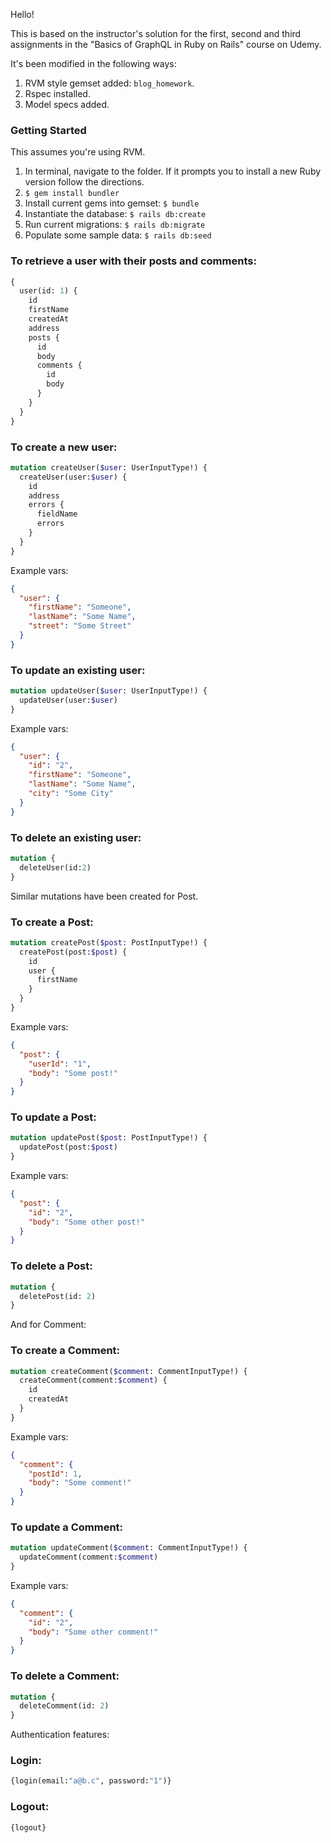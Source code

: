 Hello!

This is based on the instructor's solution for the first, second and third assignments in the "Basics of GraphQL in Ruby on Rails" course on Udemy.

It's been modified in the following ways:
1. RVM style gemset added: `blog_homework`.
2. Rspec installed.
3. Model specs added.

### Getting Started
This assumes you're using RVM.
1. In terminal, navigate to the folder. If it prompts you to install a new Ruby version follow the directions.
2. `$ gem install bundler`
3. Install current gems into gemset: `$ bundle`
4. Instantiate the database: `$ rails db:create`
5. Run current migrations: `$ rails db:migrate`
6. Populate some sample data: `$ rails db:seed`


### To retrieve a user with their posts and comments:
```graphql
{
  user(id: 1) {
    id
    firstName
    createdAt
    address
    posts {
      id
      body
      comments {
        id
        body
      }
    }
  }
}
```

### To create a new user:
```graphql
mutation createUser($user: UserInputType!) {
  createUser(user:$user) {
    id
    address
    errors {
      fieldName
      errors
    }
  }
}
```

Example vars:
```json
{
  "user": {
    "firstName": "Someone",
    "lastName": "Some Name",
    "street": "Some Street"
  }
}
```

### To update an existing user:
```graphql
mutation updateUser($user: UserInputType!) {
  updateUser(user:$user) 
}
```

Example vars:
```json
{
  "user": {
    "id": "2",
    "firstName": "Someone",
    "lastName": "Some Name",
    "city": "Some City"
  }
}
```

### To delete an existing user:
```graphql
mutation {
  deleteUser(id:2)
}
```

Similar mutations have been created for Post.

### To create a Post:
```graphql
mutation createPost($post: PostInputType!) {
  createPost(post:$post) {
    id
    user {
      firstName
    }
  }
}
```

Example vars:
```json
{
  "post": { 
    "userId": "1",
    "body": "Some post!"
  }
}
```

### To update a Post:
```graphql
mutation updatePost($post: PostInputType!) {
  updatePost(post:$post) 
}
```

Example vars:
```json
{
  "post": { 
    "id": "2",
    "body": "Some other post!"
  }
}
```

### To delete a Post:
```graphql
mutation {
  deletePost(id: 2)
}
```

And for Comment:

### To create a Comment:

```graphql
mutation createComment($comment: CommentInputType!) {
  createComment(comment:$comment) {
    id
    createdAt
  }
}
```

Example vars:
```json
{
  "comment": { 
    "postId": 1,
    "body": "Some comment!"
  }
}
```

### To update a Comment:

```graphql
mutation updateComment($comment: CommentInputType!) {
  updateComment(comment:$comment) 
}
```

Example vars:
```json
{
  "comment": { 
    "id": "2",
    "body": "Some other comment!"
  }
}
```

### To delete a Comment:
```graphql
mutation {
  deleteComment(id: 2)
}
```

Authentication features:

### Login:
```graphql
{login(email:"a@b.c", password:"1")}
```

### Logout:
```graphql
{logout}
```